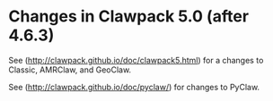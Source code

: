 # Changes in Clawpack 5.0 (after 4.6.3)

See (http://clawpack.github.io/doc/clawpack5.html) for a changes to Classic, AMRClaw, and GeoClaw.

See (http://clawpack.github.io/doc/pyclaw/) for changes to PyClaw.
